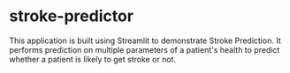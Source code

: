 # stroke-predictor
This application is built using Streamlit to demonstrate Stroke Prediction. It performs prediction on multiple parameters of a patient's health to predict whether a patient is likely to get stroke or not.
